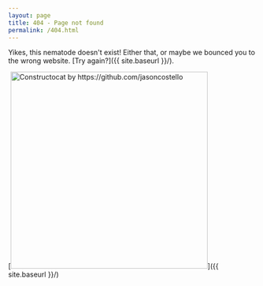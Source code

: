 ```yaml
---
layout: page
title: 404 - Page not found
permalink: /404.html
---
```


Yikes, this nematode doesn't exist! Either that,
or maybe we bounced you to the wrong website. [Try again?]({{ site.baseurl }}/).

[<img src="{{ site.baseurl }}/images/404.jpg" alt="Constructocat by https://github.com/jasoncostello" style="width: 400px;"/>]({{ site.baseurl }}/)
